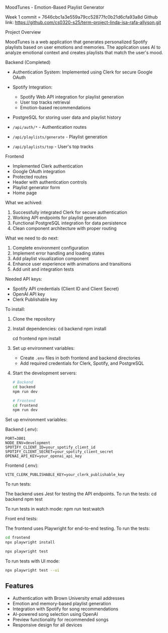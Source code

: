 MoodTunes - Emotion-Based Playlist Generator

Week 1 
commit = 7646cbc1a3e559a79cc52877fc0b21d6cfa93a8d
Github link: https://github.com/cs0320-s25/term-project-linda-isa-rafa-allyson.git

Project Overview

MoodTunes is a web application that generates personalized Spotify playlists based on user emotions and memories. The application uses AI to analyze emotional context and creates playlists that match the user's mood.


Backend (Completed)

- Authentication System: Implemented using Clerk for secure Google OAuth
- Spotify Integration:
  - Spotify Web API integration for playlist generation
  - User top tracks retrieval
  - Emotion-based recommendations
-  PostgreSQL for storing user data and playlist history


  - `/api/auth/*` - Authentication routes
  - `/api/playlists/generate` - Playlist generation
  - `/api/playlists/top` - User's top tracks

Frontend 

  - Implemented Clerk authentication
  - Google OAuth integration
  - Protected routes
  - Header with authentication controls
  - Playlist generator form
  - Home page


What we achived: 

1. Successfully integrated Clerk for secure authentication
2. Working API endpoints for playlist generation
3. Functional PostgreSQL integration for data persistence
4. Clean component architecture with proper routing

What we need to do next: 

1. Complete environment configuration
2. Implement error handling and loading states
3. Add playlist visualization component
4. Enhance user experience with animations and transitions
5. Add unit and integration tests


Needed API keys:

- Spotify API credentials (Client ID and Client Secret)
- OpenAI API key
- Clerk Publishable key

To install: 

1. Clone the repository
2. Install dependencies:
   cd backend
   npm install

   cd frontend
   npm install
  

3. Set up environment variables:

   - Create `.env` files in both frontend and backend directories
   - Add required credentials for Clerk, Spotify, and PostgreSQL

4. Start the development servers:

   ```bash
   # Backend
   cd backend
   npm run dev

   # Frontend
   cd frontend
   npm run dev
   ```


Set up environment variables:

Backend (.env):

```plaintext
PORT=3001
NODE_ENV=development
SPOTIFY_CLIENT_ID=your_spotify_client_id
SPOTIFY_CLIENT_SECRET=your_spotify_client_secret
OPENAI_API_KEY=your_openai_api_key
```

Frontend (.env):

```plaintext
VITE_CLERK_PUBLISHABLE_KEY=your_clerk_publishable_key
```

To run tests: 

The backend uses Jest for testing the API endpoints. To run the tests:
cd backend
npm test

To run tests in watch mode:
npm run test:watch

Front end tests: 

The frontend uses Playwright for end-to-end testing. To run the tests:

```bash
cd frontend
npx playwright install
```

```bash
npx playwright test
```

To run tests with UI mode:

```bash
npx playwright test --ui
```

## Features

- Authentication with Brown University email addresses
- Emotion and memory-based playlist generation
- Integration with Spotify for song recommendations
- AI-powered song selection using OpenAI
- Preview functionality for recommended songs
- Responsive design for all devices

